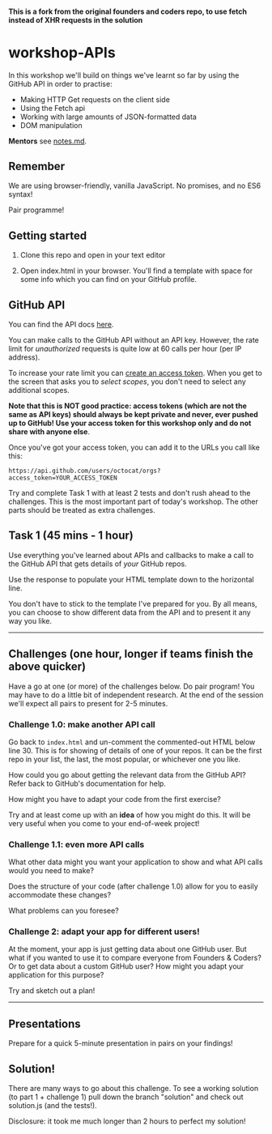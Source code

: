 #### This is a fork from the original founders and coders repo, to use fetch instead of XHR requests in the solution

# workshop-APIs

In this workshop we'll build on things we've learnt so far by using the GitHub API in order to practise:
- Making HTTP Get requests on the client side
- Using the Fetch api
- Working with large amounts of JSON-formatted data
- DOM manipulation

**Mentors** see [notes.md](https://github.com/emilyb7/workshop-APIs/blob/master/notes.md).

## Remember

We are using browser-friendly, vanilla JavaScript. No promises, and no ES6 syntax!

Pair programme!


## Getting started

1. Clone this repo and open in your text editor

2. Open index.html in your browser. You'll find a template with space for some info which you can find on your GitHub profile.


## GitHub API

You can find the API docs [here](https://developer.github.com/v3/).

You can make calls to the GitHub API without an API key. However, the rate limit for _unauthorized_ requests is quite low at 60 calls per hour (per IP address).

To increase your rate limit you can [create an access token](https://help.github.com/articles/creating-an-access-token-for-command-line-use/). When you get to the screen that asks you to _select scopes_, you don't need to select any additional scopes.

**Note that this is NOT good practice: access tokens (which are not the same as API keys) should always be kept private and never, ever pushed up to GitHub! Use your access token for this workshop only and do not share with anyone else**.

Once you've got your access token, you can add it to the URLs you call like this:

`https://api.github.com/users/octocat/orgs?access_token=YOUR_ACCESS_TOKEN`

Try and complete Task 1 with at least 2 tests and don't rush ahead to the challenges. This is the most important part of today's workshop. The other parts should be treated as extra challenges.

## Task 1 (45 mins - 1 hour)

Use everything you've learned about APIs and callbacks to make a call to the GitHub API that gets details of _your_ GitHub repos.

Use the response to populate your HTML template down to the horizontal line.

You don't have to stick to the template I've prepared for you. By all means, you can choose to show different data from the API and to present it any way you like.

-----

## Challenges (one hour, longer if teams finish the above quicker)

Have a go at one (or more) of the challenges below. Do pair program! You may have to do a little bit of independent research. At the end of the session we'll expect all pairs to present for 2-5 minutes.


### Challenge 1.0: make another API call

Go back to ```index.html``` and un-comment the commented-out HTML below line 30. This is for showing of details of one of your repos. It can be the first repo in your list, the last, the most popular, or whichever one you like.

How could you go about getting the relevant data from the GitHub API? Refer back to GitHub's documentation for help.

How might you have to adapt your code from the first exercise?

Try and at least come up with an **idea** of how you might do this. It will be very useful when you come to your end-of-week project!

### Challenge 1.1: even more API calls

What other data might you want your application to show and what API calls would you need to make?

Does the structure of your code (after challenge 1.0) allow for you to easily accommodate these changes?

What problems can you foresee?

### Challenge 2: adapt your app for different users!

At the moment, your app is just getting data about one GitHub user. But what if you wanted to use it to compare everyone from Founders & Coders? Or to get data about a custom GitHub user? How might you adapt your application for this purpose?

Try and sketch out a plan!

-----

## Presentations

Prepare for a quick 5-minute presentation in pairs on your findings!

## Solution!

There are many ways to go about this challenge. To see a working solution (to part 1 + challenge 1) pull down the branch "solution" and check out solution.js (and the tests!).

Disclosure: it took me much longer than 2 hours to perfect my solution!
